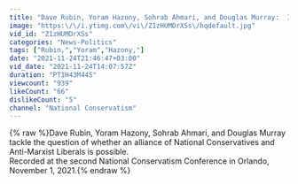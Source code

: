 ```yaml
---
title: "Dave Rubin, Yoram Hazony, Sohrab Ahmari, and Douglas Murray:  Is Alliance Possible? - NatCon 2"
image: "https:\/\/i.ytimg.com\/vi\/Z1zHUMDrXSs\/hqdefault.jpg"
vid_id: "Z1zHUMDrXSs"
categories: "News-Politics"
tags: ["Rubin,","Yoram","Hazony,"]
date: "2021-11-24T21:46:47+03:00"
vid_date: "2021-11-24T14:07:57Z"
duration: "PT1H43M44S"
viewcount: "939"
likeCount: "66"
dislikeCount: "5"
channel: "National Conservatism"
---
```

{% raw %}Dave Rubin, Yoram Hazony, Sohrab Ahmari, and Douglas Murray tackle the question of whether an alliance of National Conservatives and Anti-Marxist Liberals is possible.<br />Recorded at the second National Conservatism Conference in Orlando, November 1, 2021.{% endraw %}
